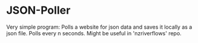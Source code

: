# JSON-Poller
Very simple program: Polls a website for json data and saves it locally as a json file. Polls every n seconds.
Might be useful in 'nzriverflows' repo.
